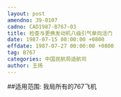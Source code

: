 ```yaml
---
layout: post
amendno: 39-0107
cadno: CAD1987-B767-03
title: 检查与更换发动机八级引气单向活门
date: 1987-07-15 00:00:00 +0800
effdate: 1987-07-27 00:00:00 +0800
tag: B767
categories: 中国民航局适航司
author: 王扬
---
```


##适用范围:
我局所有的767飞机

